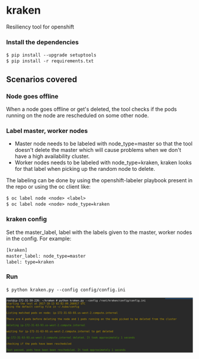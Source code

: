 # kraken
Resiliency tool for openshift

### Install the dependencies
```
$ pip install --upgrade setuptools
$ pip install -r requirements.txt
```

## Scenarios covered
### Node goes offline
When a node goes offline or get's deleted, the tool checks if the pods running on the node are rescheduled on some other node. 


### Label master, worker nodes
- Master node needs to be labeled with node_type=master so that the tool doesn't delete the master which will cause problems when we don't have a high availability cluster.
- Worker nodes needs to be labeled with node_type=kraken, kraken looks for that label when picking up the random node to delete.

The labeling can be done by using the openshift-labeler playbook present in the repo or using the oc client like:
```
$ oc label node <node> <label>
$ oc label node <node> node_type=kraken
```

### kraken config
Set the master_label, label with the labels given to the master, worker nodes in the config. For example:
```
[kraken]
master_label: node_type=master
label: type=kraken
```

### Run
```
$ python kraken.py --config config/config.ini  
```
![Alt text](kraken.png)
